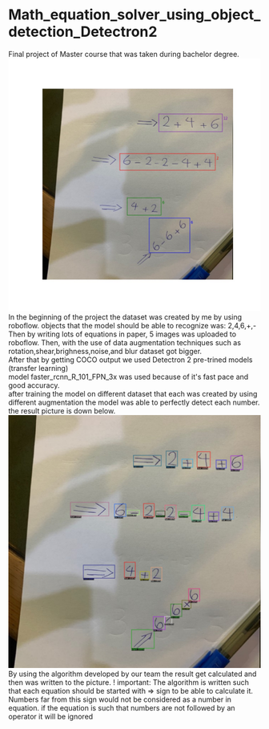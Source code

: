 # Math_equation_solver_using_object_detection_Detectron2
Final project of Master course that was taken during bachelor degree.
![alt text](https://github.com/smrh1379/Neural_network_SBU/blob/main/result.jpg?raw=true)
<br>
In the beginning of the project the dataset was created by me by using roboflow. objects that the model should be able to recognize was: 2,4,6,+,-
<br>
Then by writing lots of equations in paper, 5 images was uploaded to roboflow. Then, with the use of data augmentation techniques such as rotation,shear,brighness,noise,and blur dataset got bigger.<br>
After that by getting COCO output we used Detectron 2 pre-trined models (transfer learning)<br>
model faster_rcnn_R_101_FPN_3x was used because of it's fast pace and good accuracy.<br>
after training the model on different dataset that each was created by using different augmentation the model was able to perfectly detect each number. the result picture is down below.<br>
![alt text](https://github.com/smrh1379/Neural_network_SBU/blob/main/final.jpg?raw=true)
By using the algorithm developed by our team the result get calculated and then was written to the picture.
! important: The algorithm is written such that each equation should be started with => sign to be able to calculate it. Numbers far from this sign would not be considered as a number in equation. if the equation is such that numbers are not followed by an operator it will be ignored
